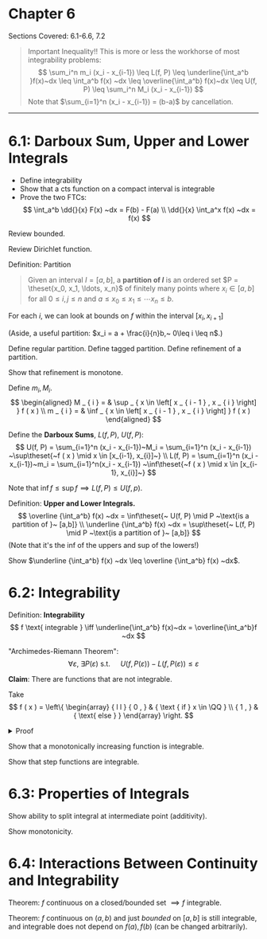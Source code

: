 # Chapter 6
Sections Covered: 6.1-6.6, 7.2

> Important Inequality!!
This is more or less the workhorse of most integrability problems:
$$
\sum_i^n m_i (x_i - x_{i-1}) \leq L(f, P) \leq \underline{\int_a^b }f(x)~dx \leq \int_a^b f(x) ~dx \leq \overline{\int_a^b}  f(x)~dx \leq  U(f, P) \leq \sum_i^n M_i (x_i - x_{i-1})
$$
> Note that $\sum_{i=1}^n (x_i - x_{i-1}) = (b-a)$ by cancellation.

---

# 6.1: Darboux Sum, Upper and Lower Integrals

- Define integrability
- Show that a cts function on a compact interval is integrable
- Prove the two FTCs:
$$
\int_a^b \dd{}{x} F(x) ~dx = F(b) - F(a) \\
\dd{}{x} \int_a^x f(x) ~dx = f(x) 
$$

Review bounded.

Review Dirichlet function.

Definition: Partition
> Given an interval $I = [a,b]$, a **partition of $I$** is an ordered set $P = \theset{x_0, x_1, \ldots, x_n}$ of finitely many points where $x_i \in [a,b]$ for all $0\leq i,j \leq n$ and $a\leq x_0 \leq x_1 \leq \cdots x_n \leq b$.

For each $i$, we can look at bounds on $f$ within the interval $[x_i, x_{i+1}]$

(Aside, a useful partition: $x_i = a + \frac{i}{n}b,~ 0\leq i \leq n$.)


Define regular partition. 
Define tagged partition. 
Define refinement of a partition.


Show that refinement is monotone.

Define $m_i, M_i$.
$$
\begin{aligned} 
M _ { i } = & \sup _ { x \in \left[ x _ { i - 1 } , x _ { i } \right] } f ( x ) \\ 
m _ { i } = & \inf _ { x \in \left[ x _ { i - 1 } , x _ { i } \right] } f ( x ) \end{aligned}
$$

Define the **Darboux Sums**, $L(f, P),~U(f,P)$:
$$
U(f, P) = \sum_{i=1}^n (x_i - x_{i-1})~M_i = \sum_{i=1}^n  (x_i - x_{i-1}) ~\sup\theset{~f ( x ) \mid x \in [x_{i-1}, x_{i}]~}  \\
L(f, P) = \sum_{i=1}^n (x_i - x_{i-1})~m_i = \sum_{i=1}^n(x_i - x_{i-1}) ~\inf\theset{~f ( x ) \mid x \in [x_{i-1}, x_{i}]~}
$$

Note that $\inf f \leq \sup f \implies L(f,P) \leq U(f, p)$.



Definition: **Upper and Lower Integrals.**
$$
\overline {\int_a^b} f(x) ~dx = \inf\theset{~ U(f, P) \mid P ~\text{is a partition of }~ [a,b]} \\
\underline {\int_a^b} f(x) ~dx = \sup\theset{~ L(f, P) \mid P ~\text{is a partition of }~ [a,b]} 
$$
(Note that it's the inf of the uppers and sup of the lowers!)

Show $\underline {\int_a^b} f(x) ~dx \leq \overline {\int_a^b} f(x) ~dx$.

# 6.2: Integrability

Definition: **Integrability**
$$
f \text{ integrable } \iff \underline{\int_a^b} f(x)~dx = \overline{\int_a^b}f ~dx
$$

"Archimedes-Riemann Theorem":
$$
\forall \varepsilon,~\exists P(\varepsilon) \text{ s.t. } \quad U(f, P(\varepsilon)) - L(f, P(\varepsilon)) \leq \varepsilon
$$


**Claim**: There are functions that are not integrable.

Take
$$
f ( x ) = \left\{ \begin{array} { l l } { 0 , } & { \text { if } x \in \QQ } \\ { 1 , } & { \text{ else } } \end{array} \right.
$$

<details markdown="1">
<summary>Proof</summary>

Let $\varepsilon < \min \theset{1, b-a}$ be fixed. Then let $P(\varepsilon) = \theset{x_0, x_1, \cdots x_n}$ be an arbitrary partition. Note that $[x_{i-1}, x_i]$ is a closed real interval, so it contains at least one rational number $p$, and at least one irrational number $q$. Thus 
$$
\inf \theset{f(x) \mid x \in [x_{i-1}, x_i]} \leq f(p) = 0 \implies m_i \leq 0 \\
\text{and} \\ 
\sup \theset{f(x) \mid x \in [x_{i-1}, x_i]} \geq f(q) = 1 \implies M_i \geq 1.
$$

But this holds for each $i$, so we have
$$
\begin{align*}
U(f, P(\varepsilon)) - L(f, P(\varepsilon)) &= \left( \sum_{i=1}^n (x_i - x_{i-1})M_i  \right) - \left( \sum_{i=1}^n (x_i - x_{i-1})m_i  \right) \\
&\geq \left( \sum_{i=1}^n (x_i - x_{i-1})1  \right) - \left( \sum_{i=1}^n (x_i - x_{i-1})0  \right) \\
&= \left( \sum_{i=1}^n (x_i - x_{i-1})  \right) \\
&= b-a \\
&\geq \varepsilon
\end{align*}
$$

Since $P(\varepsilon)$ was an arbitrary, this holds for any partition, and thus $f$ is not integrable. $\qed$
</details>

Show that a monotonically increasing function is integrable.

Show that step functions are integrable.

# 6.3: Properties of Integrals

Show ability to split integral at intermediate point (additivity).

Show monotonicity.

# 6.4: Interactions Between Continuity and Integrability

Theorem: $f$ continuous on a closed/bounded set $\implies f$ integrable.

Theorem: $f$ continuous on $(a,b)$ and just *bounded* on $[a,b]$ is still integrable, and integrable does not depend on $f(a), f(b)$ (can be changed arbitrarily).